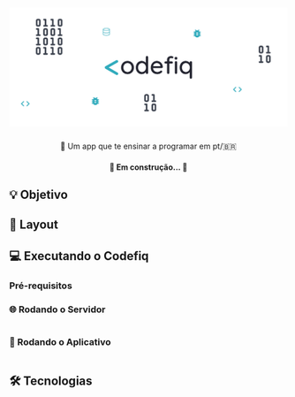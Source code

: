 <h1 align="center">
  <img alt="Codefiq" title="#Codefiq" src="./mobile/src/assets/images/banner.png" />
</h1>

<p align="center">📱 Um app que te ensinar a programar em pt/🇧🇷</p>

<h4 align="center"> 
	🚧  Em construção...  🚧
</h4>

## 💡 Objetivo

## 🎨 Layout

## 💻 Executando o Codefiq

### Pré-requisitos

### 🌐 Rodando o Servidor

```bash

```
### 📱 Rodando o Aplicativo

```bash

```

## 🛠️ Tecnologias
